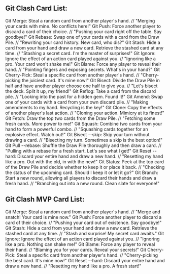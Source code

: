 ## Git Clash Card List:

Git Merge: Steal a random card from another player's hand. // "Merging your cards with mine. No conflicts here!"
Git Push: Force another player to discard a card of their choice. // "Pushing your card right off the table. Say goodbye!"
Git Rebase: Swap one of your cards with a card from the Draw Pile. // "Rewriting your card history. New card, who dis?"
Git Stash: Hide a card from your hand and draw a new card. Retrieve the stashed card at any time. // "Stashing a secret card. I'm the master of surprises!"
Git Ignore: Ignore the effect of an action card played against you. // "Ignoring like a pro. Your card won't shake me!"
Git Blame: Force any player to reveal their hand. // "Pointing fingers and exposing secrets. What's in your hand?"
Git Cherry-Pick: Steal a specific card from another player's hand. // "Cherry-picking the juiciest card. It's mine now!"
Git Bisect: Divide the Draw Pile in half and have another player choose one half to give you. // "Let's bisect the deck. Split it up, my friend!"
Git Reflog: Take a card from the discard pile. // "Looking into the past for a hidden gem. Found it!"
Git Amend: Swap one of your cards with a card from your own discard pile. // "Making amendments to my hand. Recycling is the key!"
Git Clone: Copy the effects of another player's last action. // "Cloning your action. Mimicry at its finest!"
Git Fetch: Draw the top two cards from the Draw Pile. // "Fetching some fresh cards. More power to me!"
Git Squash: Combine two cards from your hand to form a powerful combo. // "Squashing cards together for an explosive effect. Watch out!"
Git Bisect --skip: Skip your turn without drawing a card. // "Bisecting my turn. Sometimes a skip is the best option!"
Git Pull --rebase: Shuffle the Draw Pile thoroughly and then draw a card. // "Pulling with a rebase for a fresh start. Let's see what I get!"
Git Reset --hard: Discard your entire hand and draw a new hand. // "Resetting my hand like a pro. Out with the old, in with the new!"
Git Status: Peek at the top card of the Draw Pile and decide whether to keep it or place it back. // "Checking the status of the upcoming card. Should I keep it or let it go?"
Git Branch: Start a new round, allowing all players to discard their hands and draw a fresh hand. // "Branching out into a new round. Clean slate for everyone!"

## Git Clash MVP Card List:

Git Merge: Steal a random card from another player's hand. // "Merge and snatch! Your card is mine now."
Git Push: Force another player to discard a card of their choice. // "Pushing your card out of existence. Say goodbye!"
Git Stash: Hide a card from your hand and draw a new card. Retrieve the stashed card at any time. // "Stash and surprise! My secret card awaits."
Git Ignore: Ignore the effect of an action card played against you. // "Ignoring like a pro. Nothing can shake me!"
Git Blame: Force any player to reveal their hand. // "Blaming you for your cards. Reveal your secrets!"
Git Cherry-Pick: Steal a specific card from another player's hand. // "Cherry-picking the best card. It's mine now!"
Git Reset --hard: Discard your entire hand and draw a new hand. // "Resetting my hand like a pro. A fresh start!"
